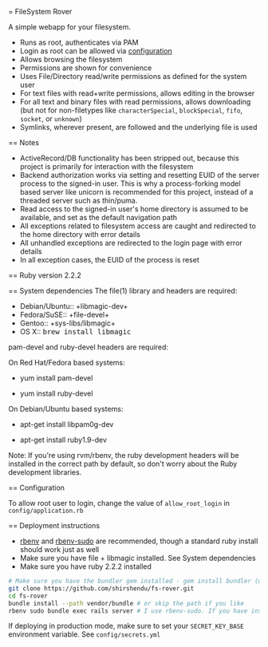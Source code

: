 = FileSystem Rover

A simple webapp for your filesystem.
- Runs as root, authenticates via PAM
- Login as root can be allowed via [configuration]('#configuration')
- Allows browsing the filesystem
- Permissions are shown for convenience
- Uses File/Directory read/write permissions as defined for the system user
- For text files with read+write permissions, allows editing in the browser
- For all text and binary files with read permissions, allows downloading (but not for non-filetypes like `characterSpecial`, `blockSpecial`, `fifo`, `socket`, or `unknown`)
- Symlinks, wherever present, are followed and the underlying file is used

== Notes

- ActiveRecord/DB functionality has been stripped out, because this project is primarily for interaction with the filesystem
- Backend authorization works via setting and resetting EUID of the server process to the signed-in user. This is why a process-forking model based server like unicorn is recommended for this project, instead of a threaded server such as thin/puma.
- Read access to the signed-in user's home directory is assumed to be available, and set as the default navigation path
- All exceptions related to filesystem access are caught and redirected to the home directory with error details
- All unhandled exceptions are redirected to the login page with error details
- In all exception cases, the EUID of the process is reset

== Ruby version
2.2.2

== System dependencies
The file(1) library and headers are required:

- Debian/Ubuntu:: +libmagic-dev+
- Fedora/SuSE::   +file-devel+
- Gentoo::        +sys-libs/libmagic+
- OS X::          <tt>brew install libmagic</tt>

pam-devel and ruby-devel headers are required:

On Red Hat/Fedora based systems:

- yum install pam-devel

- yum install ruby-devel

On Debian/Ubuntu based systems:

- apt-get install libpam0g-dev

- apt-get install ruby1.9-dev

Note: If you're using rvm/rbenv, the ruby development headers will be installed in the correct path by default, so don't worry about the Ruby development libraries.

== Configuration

To allow root user to login, change the value of `allow_root_login` in `config/application.rb`

== Deployment instructions

- [rbenv](https://github.com/sstephenson/rbenv) and [rbenv-sudo](https://github.com/dcarley/rbenv-sudo) are recommended, though a standard ruby install should work just as well
- Make sure you have file + libmagic installed. See System dependencies
- Make sure you have ruby 2.2.2 installed

```bash
# Make sure you have the bundler gem installed - gem install bundler (use sudo for systemwide ruby)
git clone https://github.com/shirshendu/fs-rover.git
cd fs-rover
bundle install --path vendor/bundle # or skip the path if you like
rbenv sudo bundle exec rails server # I use rbenv-sudo. If you have installed ruby and bundler as root, su into root and run bundle exec rails server
```

If deploying in production mode, make sure to set your `SECRET_KEY_BASE` environment variable. See `config/secrets.yml`


